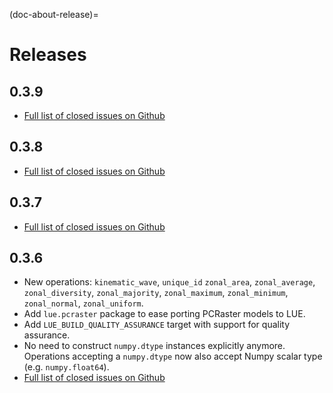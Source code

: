 (doc-about-release)=

# Releases

## 0.3.9

- [Full list of closed issues on Github](https://github.com/computationalgeography/lue/issues?q=is%3Aclosed+is%3Aissue+milestone%3A0.3.9+)


## 0.3.8

- [Full list of closed issues on Github](https://github.com/computationalgeography/lue/issues?q=is%3Aclosed+is%3Aissue+milestone%3A0.3.8+)


## 0.3.7

- [Full list of closed issues on Github](https://github.com/computationalgeography/lue/issues?q=is%3Aclosed+is%3Aissue+milestone%3A0.3.7+)


## 0.3.6

- New operations: `kinematic_wave`, `unique_id` `zonal_area`, `zonal_average`, `zonal_diversity`,
  `zonal_majority`, `zonal_maximum`, `zonal_minimum`, `zonal_normal`, `zonal_uniform`.
- Add `lue.pcraster` package to ease porting PCRaster models to LUE.
- Add `LUE_BUILD_QUALITY_ASSURANCE` target with support for quality assurance.
- No need to construct `numpy.dtype` instances explicitly anymore. Operations accepting a `numpy.dtype` now
  also accept Numpy scalar type (e.g. `numpy.float64`).
- [Full list of closed issues on Github](https://github.com/computationalgeography/lue/issues?q=is%3Aclosed+is%3Aissue+milestone%3A0.3.6+)

